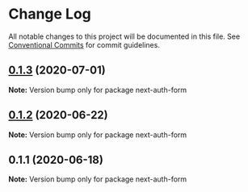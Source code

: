 # Change Log

All notable changes to this project will be documented in this file.
See [Conventional Commits](https://conventionalcommits.org) for commit guidelines.

## [0.1.3](https://github.com/oneki/onekijs/compare/next-auth-form@0.1.2...next-auth-form@0.1.3) (2020-07-01)

**Note:** Version bump only for package next-auth-form





## [0.1.2](https://github.com/oneki/onekijs/compare/next-auth-form@0.1.1...next-auth-form@0.1.2) (2020-06-22)

**Note:** Version bump only for package next-auth-form





## 0.1.1 (2020-06-18)

**Note:** Version bump only for package next-auth-form
